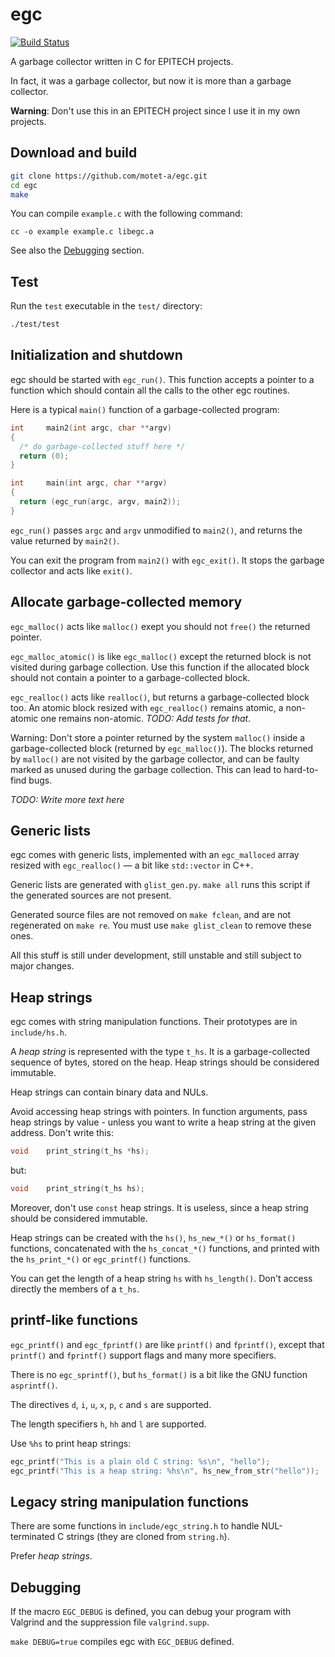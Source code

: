# egc

[![Build Status](http://segfault.pro/job/egc/badge/icon)](http://segfault.pro/job/egc/)

A garbage collector written in C for EPITECH projects.

In fact, it was a garbage collector, but now it is more than a
garbage collector.

**Warning**: Don't use this in an EPITECH project since I use it in my
own projects.



## Download and build

```sh
git clone https://github.com/motet-a/egc.git
cd egc
make
```

You can compile `example.c` with the following command:

`cc -o example example.c libegc.a`

See also the [Debugging](https://github.com/motet-a/egc#debugging)
section.



## Test

Run the `test` executable in the `test/` directory:

```sh
./test/test
```



## Initialization and shutdown

egc should be started with `egc_run()`. This function accepts a
pointer to a function which should contain all the calls to the
other egc routines.

Here is a typical `main()` function of a garbage-collected program:

```c
int     main2(int argc, char **argv)
{
  /* do garbage-collected stuff here */
  return (0);
}

int     main(int argc, char **argv)
{
  return (egc_run(argc, argv, main2));
}
```

`egc_run()` passes `argc` and `argv` unmodified to `main2()`,
and returns the value returned by `main2()`.

You can exit the program from `main2()` with `egc_exit()`. It
stops the garbage collector and acts like `exit()`.



## Allocate garbage-collected memory

`egc_malloc()` acts like `malloc()` exept you should not `free()`
the returned pointer.

`egc_malloc_atomic()` is like `egc_malloc()` except the returned
block is not visited during garbage collection. Use this function
if the allocated block should not contain a pointer to a
garbage-collected block.

`egc_realloc()` acts like `realloc()`, but returns a
garbage-collected block too. An atomic block resized with
`egc_realloc()` remains atomic, a non-atomic one remains non-atomic.
*TODO: Add tests for that*.

Warning: Don't store a pointer returned by the system `malloc()`
inside a garbage-collected block (returned by `egc_malloc()`).
The blocks returned by `malloc()` are not visited by the garbage
collector, and can be faulty marked as unused during the garbage
collection. This can lead to hard-to-find bugs.

*TODO: Write more text here*



## Generic lists

egc comes with generic lists, implemented with an `egc_malloced`
array resized with `egc_realloc()` — a bit like `std::vector` in
C++.

Generic lists are generated with `glist_gen.py`. `make all` runs
this script if the generated sources are not present.

Generated source files are not removed on `make fclean`, and are
not regenerated on `make re`. You must use `make glist_clean` to
remove these ones.

All this stuff is still under development, still unstable and
still subject to major changes.



## Heap strings

egc comes with string manipulation functions. Their prototypes
are in `include/hs.h`.

A *heap string* is represented with the type `t_hs`. It is a
garbage-collected sequence of bytes, stored on the heap. Heap
strings should be considered immutable.

Heap strings can contain binary data and NULs.

Avoid accessing heap strings with pointers. In function arguments,
pass heap strings by value - unless you want to write a heap
string at the given address. Don't write this:

```c
void    print_string(t_hs *hs);
```

but:

```c
void    print_string(t_hs hs);
```

Moreover, don't use `const` heap strings. It is useless, since
a heap string should be considered immutable.

Heap strings can be created with the `hs()`, `hs_new_*()` or
`hs_format()` functions, concatenated with the `hs_concat_*()`
functions, and printed with the `hs_print_*()` or `egc_printf()`
functions.

You can get the length of a heap string `hs` with `hs_length()`.
Don't access directly the members of a `t_hs`.



## printf-like functions

`egc_printf()` and `egc_fprintf()` are like `printf()` and
`fprintf()`, except that `printf()` and `fprintf()` support
flags and many more specifiers.

There is no `egc_sprintf()`, but `hs_format()` is a bit like
the GNU function `asprintf()`.

The directives `d`, `i`, `u`, `x`, `p`, `c` and `s` are supported.

The length specifiers `h`, `hh` and `l` are supported.

Use `%hs` to print heap strings:

```c
egc_printf("This is a plain old C string: %s\n", "hello");
egc_printf("This is a heap string: %hs\n", hs_new_from_str("hello"));
```


## Legacy string manipulation functions

There are some functions in `include/egc_string.h` to handle
NUL-terminated C strings (they are cloned from `string.h`).

Prefer *heap strings*.



## Debugging

If the macro `EGC_DEBUG` is defined, you can debug your program
with Valgrind and the suppression file `valgrind.supp`.

`make DEBUG=true` compiles egc with `EGC_DEBUG` defined.
